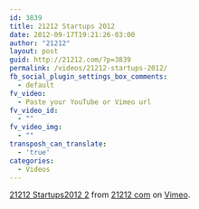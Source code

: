 ```yaml
---
id: 3839
title: 21212 Startups 2012
date: 2012-09-17T19:21:26-03:00
author: "21212"
layout: post
guid: http://21212.com/?p=3839
permalink: /videos/21212-startups-2012/
fb_social_plugin_settings_box_comments:
  - default
fv_video:
  - Paste your YouTube or Vimeo url
fv_video_id:
  - ""
fv_video_img:
  - ""
transposh_can_translate:
  - 'true'
categories:
  - Videos
---
```

[21212 Startups2012 2](http://vimeo.com/46464249) from [21212 com](http://vimeo.com/by21212com) on [Vimeo](http://vimeo.com).